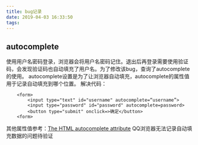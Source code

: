 ```yaml
---
title: bug记录
date: 2019-04-03 16:33:50
tags:
---
```

## autocomplete
使用用户名密码登录，浏览器会将用户名密码记住。退出后再登录需要使用验证码，会发现验证码也自动填充了用户名。为了修改该bug，查询了autocomplete的使用。
autocomplete设置是为了让浏览器自动填充，autocomplete的属性值用于记录自动填充到哪个位置。
解决代码：
```
    <form>
        <input type="text" id="username" autocomplete=“username”>
        <input type="password" id="password" autocomplete=password>
        <button type="submit" onclick=>确定</button>
    <form>
```

其他属性值参考：[The HTML autocomplete attribute](https://developer.mozilla.org/en-US/docs/Web/HTML/Attributes/autocomplete)
QQ浏览器无法记录自动填充数据的问题待验证